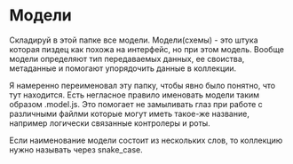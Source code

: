 # Модели

Складируй в этой папке все модели.
Модели(схемы) - это штука которая пиздец как похожа на интерфейс, но при этом модель.
Вообще модели определяют тип передаваемых данных, ее своиства, метаданные и помогают
упорядочить данные в коллекции.

Я намеренно переименовал эту папку, чтобы явно было понятно, что тут находится.
Есть негласное правило именовать модели таким образом <itemName>.model.js. Это помогает 
не замыливать глаз при работе с различными файлми которые могут иметь такое-же название,
например логически связанные контролеры и роты.

Если наименование модели состоит из нескольких слов, то коллекцию нужно называть 
через snake_case.
